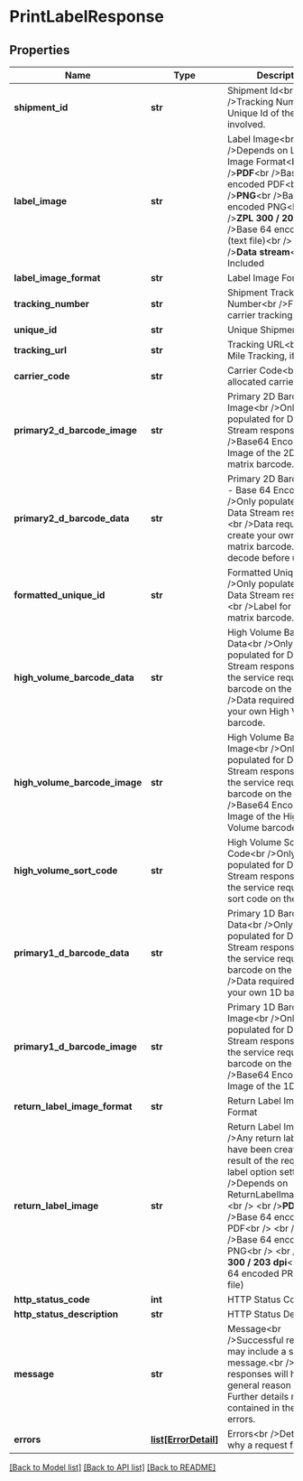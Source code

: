 # PrintLabelResponse

## Properties
Name | Type | Description | Notes
------------ | ------------- | ------------- | -------------
**shipment_id** | **str** | Shipment Id&lt;br /&gt;Tracking Number or Unique Id of the shipment involved. | [optional] 
**label_image** | **str** | Label Image&lt;br /&gt;Depends on Label Image Format&lt;br /&gt;            &lt;br /&gt;**PDF**&lt;br /&gt;Base 64 encoded PDF&lt;br /&gt;            &lt;br /&gt;**PNG**&lt;br /&gt;Base 64 encoded PNG&lt;br /&gt;            &lt;br /&gt;**ZPL 300 / 203 dpi**&lt;br /&gt;Base 64 encoded PRN (text file)&lt;br /&gt;            &lt;br /&gt;**Data stream**&lt;br /&gt;Not Included | [optional] 
**label_image_format** | **str** | Label Image Format | [optional] 
**tracking_number** | **str** | Shipment Tracking Number&lt;br /&gt;Final Mile carrier tracking number | [optional] 
**unique_id** | **str** | Unique Shipment ID | [optional] 
**tracking_url** | **str** | Tracking URL&lt;br /&gt;Final Mile Tracking, if available | [optional] 
**carrier_code** | **str** | Carrier Code&lt;br /&gt;The allocated carrier. | [optional] 
**primary2_d_barcode_image** | **str** | Primary 2D Barcode Image&lt;br /&gt;Only populated for Data Stream response.&lt;br /&gt;Base64 Encoded PNG Image of the 2D data matrix barcode. | [optional] 
**primary2_d_barcode_data** | **str** | Primary 2D Barcode Data - Base 64 Encoded&lt;br /&gt;Only populated for Data Stream response.&lt;br /&gt;Data required to create your own 2D data matrix barcode. Please decode before use. | [optional] 
**formatted_unique_id** | **str** | Formatted Unique Id&lt;br /&gt;Only populated for Data Stream response.&lt;br /&gt;Label for 2D data matrix barcode. | [optional] 
**high_volume_barcode_data** | **str** | High Volume Barcode Data&lt;br /&gt;Only populated for Data Stream response where the service requires the barcode on the label.&lt;br /&gt;Data required to create your own High Volume barcode. | [optional] 
**high_volume_barcode_image** | **str** | High Volume Barcode Image&lt;br /&gt;Only populated for Data Stream response where the service requires the barcode on the label.&lt;br /&gt;Base64 Encoded PNG Image of the High Volume barcode. | [optional] 
**high_volume_sort_code** | **str** | High Volume Sort Code&lt;br /&gt;Only populated for Data Stream response where the service requires the sort code on the label. | [optional] 
**primary1_d_barcode_data** | **str** | Primary 1D Barcode Data&lt;br /&gt;Only populated for Data Stream response where the service requires the barcode on the label.&lt;br /&gt;Data required to create your own 1D barcode. | [optional] 
**primary1_d_barcode_image** | **str** | Primary 1D Barcode Image&lt;br /&gt;Only populated for Data Stream response where the service requires the barcode on the label.&lt;br /&gt;Base64 Encoded PNG Image of the 1D barcode. | [optional] 
**return_label_image_format** | **str** | Return Label Image Format | [optional] 
**return_label_image** | **str** | Return Label Image&lt;br /&gt;Any return label that have been created as a result of the request and label option settings.&lt;br /&gt;Depends on ReturnLabelImageFormat.&lt;br /&gt;            &lt;br /&gt;**PDF**&lt;br /&gt;Base 64 encoded PDF&lt;br /&gt;            &lt;br /&gt;**PNG**&lt;br /&gt;Base 64 encoded PNG&lt;br /&gt;            &lt;br /&gt;**ZPL 300 / 203 dpi**&lt;br /&gt;Base 64 encoded PRN (text file) | [optional] 
**http_status_code** | **int** | HTTP Status Code | 
**http_status_description** | **str** | HTTP Status Description | 
**message** | **str** | Message&lt;br /&gt;Successful response may include a success message.&lt;br /&gt;Failure responses will have general reason as to why. Further details may be contained in the list of errors. | [optional] 
**errors** | [**list[ErrorDetail]**](ErrorDetail.md) | Errors&lt;br /&gt;Details about why a request failed. | [optional] 

[[Back to Model list]](../README.md#documentation-for-models) [[Back to API list]](../README.md#documentation-for-api-endpoints) [[Back to README]](../README.md)

